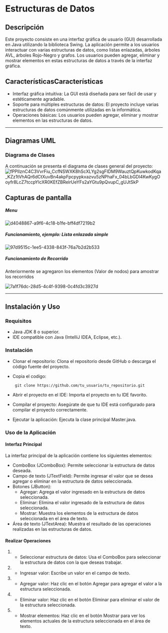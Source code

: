 # Estructuras de Datos
## Descripción

Este proyecto consiste en una interfaz gráfica de usuario (GUI) desarrollada en Java utilizando la biblioteca Swing. La aplicación permite a los usuarios interactuar con varias estructuras de datos, como listas enlazadas, árboles AVL, árboles Rojo-Negro y grafos. Los usuarios pueden agregar, eliminar y mostrar elementos en estas estructuras de datos a través de la interfaz gráfica.

## CaracterísticasCaracterísticas
- Interfaz gráfica intuitiva: La GUI está diseñada para ser fácil de usar y estéticamente agradable.
- Soporte para múltiples estructuras de datos: El proyecto incluye varias estructuras de datos comúnmente utilizadas en la informática.
- Operaciones básicas: Los usuarios pueden agregar, eliminar y mostrar elementos en las estructuras de datos.

---
## Diagramas UML

### Diagrama de Clases

A continuación se presenta el diagrama de clases general del proyecto:
![fPPlIznC4C3VvrFiu_CcfNSWXK8hScXLYg2sgFIDM9WauztQpKuwkodKqa_KZz1tVhAQr6dCtXuvBn4akpFpcpypkxazvu5zNPhaFx_04bLbGDl4KwKygOoyfr8LcZ7tccpYlcXR0KEfZBRelrUeYFs2aYGtu9pQvupC_gUJtSkP](https://github.com/DavidCh02/ArbolBinario/assets/166523123/8aecb7ed-d2c6-4efc-82e6-985ee9430145)


## Capturas de pantalla 
##### Menu

![d4048867-a9f6-4c18-b1fe-bff4df7219b2](https://github.com/DavidCh02/ArbolBinario/assets/166523123/c5186dc9-8289-4bf8-90cf-6f47e8c3b755)


##### Funcionamiento, ejemplo: Lista enlazada simple

![97d9515c-1ee5-4338-843f-76a7b2d2b533](https://github.com/DavidCh02/ArbolBinario/assets/166523123/b6b833b6-6833-4f48-939b-8cc5661e3404)


##### Funcionamiento de Recorrido
Anteriormente se agregaron los elementos (Valor de nodos) para amostrar los recorridos

![7a1f76dc-28d5-4c4f-9398-0c4fd3c3927d](https://github.com/DavidCh02/ArbolBinario/assets/166523123/d55db7fc-793a-4e43-a094-5de00250943f)


--------
## Instalación y Uso 
### Requisitos
- Java JDK 8 o superior.
- IDE compatible con Java (IntelliJ IDEA, Eclipse, etc.).

### Instalación
- Clonar el repositorio: Clona el repositorio desde GitHub o descarga el código fuente del proyecto.

- Copia el codigo:

       git clone https://github.com/tu_usuario/tu_repositorio.git

- Abrir el proyecto en el IDE: Importa el proyecto en tu IDE favorito.

- Compilar el proyecto: Asegúrate de que tu IDE está configurado para compilar el proyecto correctamente.

- Ejecutar la aplicación: Ejecuta la clase principal Master.java.

### Uso de la Aplicación
#### Interfaz Principal
La interfaz principal de la aplicación contiene los siguientes elementos:

- ComboBox (JComboBox): Permite seleccionar la estructura de datos deseada.
- Campo de texto (JTextField): Permite ingresar el valor que se desea agregar o eliminar en la estructura de datos seleccionada.
- Botones (JButton):
	- Agregar: Agrega el valor ingresado en la estructura de datos seleccionada.
	- Eliminar: Elimina el valor ingresado de la estructura de datos seleccionada.
	- Mostrar: Muestra los elementos de la estructura de datos seleccionada en el área de texto.
- Área de texto (JTextArea): Muestra el resultado de las operaciones realizadas en las estructuras de datos.

#### Realizar Operaciones
1. - Seleccionar estructura de datos: Usa el ComboBox para seleccionar la estructura de datos con la que deseas trabajar.
2. - Ingresar valor: Escribe un valor en el campo de texto.
3. - Agregar valor: Haz clic en el botón Agregar para agregar el valor a la estructura seleccionada.
4. - Eliminar valor: Haz clic en el botón Eliminar para eliminar el valor de la estructura seleccionada.
5. - Mostrar elementos: Haz clic en el botón Mostrar para ver los elementos actuales de la estructura seleccionada en el área de texto.

